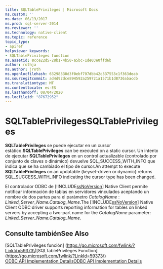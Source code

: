 ```yaml
---
title: SQLTablePrivileges | Microsoft Docs
ms.custom: ''
ms.date: 06/13/2017
ms.prod: sql-server-2014
ms.reviewer: ''
ms.technology: native-client
ms.topic: reference
topic_type:
- apiref
helpviewer_keywords:
- SQLTablePrivileges function
ms.assetid: 8cce22d5-28b1-4b50-a5bc-1de03e0ffd6b
author: rothja
ms.author: jroth
ms.openlocfilehash: 63298330d3f0ebf707dbb42c337553c1f363deab
ms.sourcegitcommit: ad4d92dce894592a259721a1571b1d8736abacdb
ms.translationtype: MT
ms.contentlocale: es-ES
ms.lasthandoff: 08/04/2020
ms.locfileid: "87672952"
---
```

# <a name="sqltableprivileges"></a><span data-ttu-id="368b3-102">SQLTablePrivileges</span><span class="sxs-lookup"><span data-stu-id="368b3-102">SQLTablePrivileges</span></span>
  <span data-ttu-id="368b3-103">**SQLTablePrivileges** se puede ejecutar en un cursor estático.</span><span class="sxs-lookup"><span data-stu-id="368b3-103">**SQLTablePrivileges** can be executed on a static cursor.</span></span> <span data-ttu-id="368b3-104">Un intento de ejecutar **SQLTablePrivileges** en un control actualizable (controlado por conjunto de claves o dinámico) devuelve SQL_SUCCESS_WITH_INFO que indica que se ha cambiado el tipo de cursor.</span><span class="sxs-lookup"><span data-stu-id="368b3-104">An attempt to execute **SQLTablePrivileges** on an updatable (keyset-driven or dynamic) returns SQL_SUCCESS_WITH_INFO indicating the cursor type has been changed.</span></span>  
  
 <span data-ttu-id="368b3-105">El controlador ODBC de [!INCLUDE[ssNoVersion](../../includes/ssnoversion-md.md)] Native Client permite notificar información de tablas en servidores vinculados aceptando un nombre de dos partes para el parámetro *CatalogName* : *Linked_Server_Name.Catalog_Name*.</span><span class="sxs-lookup"><span data-stu-id="368b3-105">The [!INCLUDE[ssNoVersion](../../includes/ssnoversion-md.md)] Native Client ODBC driver supports reporting information for tables on linked servers by accepting a two-part name for the *CatalogName* parameter: *Linked_Server_Name.Catalog_Name*.</span></span>  
  
## <a name="see-also"></a><span data-ttu-id="368b3-106">Consulte también</span><span class="sxs-lookup"><span data-stu-id="368b3-106">See Also</span></span>  
 <span data-ttu-id="368b3-107">[SQLTablePrivileges función] (https://go.microsoft.com/fwlink/?LinkId=59373\)</span><span class="sxs-lookup"><span data-stu-id="368b3-107">[SQLTablePrivileges Function](https://go.microsoft.com/fwlink/?LinkId=59373\)</span></span>   
 [<span data-ttu-id="368b3-108">ODBC API Implementation Details</span><span class="sxs-lookup"><span data-stu-id="368b3-108">ODBC API Implementation Details</span></span>](odbc-api-implementation-details.md)  
  
  
